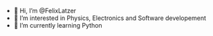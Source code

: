 - 👋 Hi, I’m @FelixLatzer
- 👀 I’m interested in Physics, Electronics and Software developement
- 🌱 I’m currently learning Python

<!---
FelixLatzer/FelixLatzer is a ✨ special ✨ repository because its `README.md` (this file) appears on your GitHub profile.
You can click the Preview link to take a look at your changes.
--->
